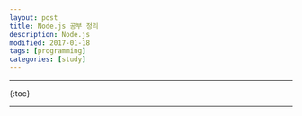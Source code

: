 ```yaml
---
layout: post
title: Node.js 공부 정리
description: Node.js
modified: 2017-01-18
tags: [programming]
categories: [study] 
---
```


---

{:toc}

---

